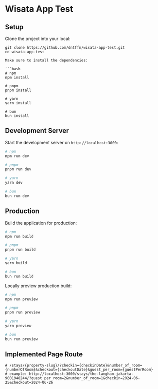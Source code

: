 # Wisata App Test

## Setup

Clone the project into your local:
``` Https
git clone https://github.com/dntffm/wisata-app-test.git
cd wisata-app-test

Make sure to install the dependencies:

```bash
# npm
npm install

# pnpm
pnpm install

# yarn
yarn install

# bun
bun install
```

## Development Server

Start the development server on `http://localhost:3000`:

```bash
# npm
npm run dev

# pnpm
pnpm run dev

# yarn
yarn dev

# bun
bun run dev
```

## Production

Build the application for production:

```bash
# npm
npm run build

# pnpm
pnpm run build

# yarn
yarn build

# bun
bun run build
```

Locally preview production build:

```bash
# npm
npm run preview

# pnpm
pnpm run preview

# yarn
yarn preview

# bun
bun run preview
```

## Implemented Page Route
```
# /stays/{property-slug}/?checkin={checkinDate}&number_of_room={numberOfRoom}&checkout={checkoutDate}&guest_per_room={guestPerRoom}
# example: http://localhost:3000/stays/the-langham-jakarta-9001948244/?guest_per_room=2&number_of_room=1&checkin=2024-06-25&checkout=2024-06-26
```
